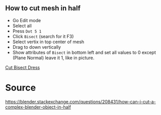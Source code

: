 ## How to cut mesh in half

* Go Edit mode
* Select all
* Press `Dot 5 1`
* Click `Bisect` (search for it F3)
* Select vertix in top center of mesh
* Drag to down vertically
* Show attributes of `Bisect` in bottom left and set all values to 0 except (Plane Normal) leave it 1, like in picture.

[Cut Bisect Dress](images\Cut_Bisect_Dress.gif)

# Source

https://blender.stackexchange.com/questions/208431/how-can-i-cut-a-complex-blender-object-in-half